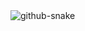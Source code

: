 <picture>
  <source media="(prefers-color-scheme: dark)" srcset="https://raw.githubusercontent.com/ronpay/ronpay/refs/heads/output/github-contribution-grid-snake-dark.svg" />
  <source media="(prefers-color-scheme: light)" srcset="https://raw.githubusercontent.com/ronpay/ronpay/refs/heads/output/github-contribution-grid-snake.svg" />
  <img alt="github-snake" src="github-snake.svg" />
</picture>
